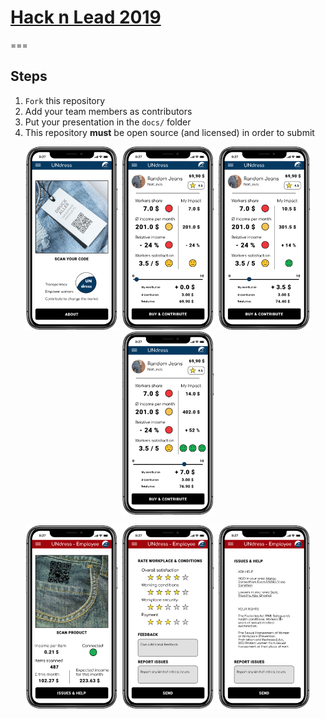 # [Hack n Lead 2019](https://womenplusplus.ch/hacknlead)

===

## Steps

1. `Fork` this repository
2. Add your team members as contributors
3. Put your presentation in the `docs/` folder
4. This repository **must** be open source (and licensed) in order to submit


<p align="center">
  <img src="/Screenshots%20UNdress%20App/1_UNdress.png" width="150" title="UNdress start page">
  <img src="/Screenshots%20UNdress%20App/2_UNdress.png" width="150" title="UNdress dashboard 1">
  <img src="/Screenshots%20UNdress%20App/3_UNdress.png" width="150" title="UNdress dashboard 2">
  <img src="/Screenshots%20UNdress%20App/4_UNdress.png" width="150" title="UNdress dashboard 3">
</p>


<p align="center">
  <img src="/Screenshots%20UNdress%20App/1_UNdress_Employee.png" width="150" title="UNdress employee start page">
  <img src="/Screenshots%20UNdress%20App/2_UNdress_Employee.png" width="150" title="UNdress employee dashboard 1">
  <img src="/Screenshots%20UNdress%20App/3_UNdress_Employee.png" width="150" title="UNdress employee dashboard 2">
</p>
